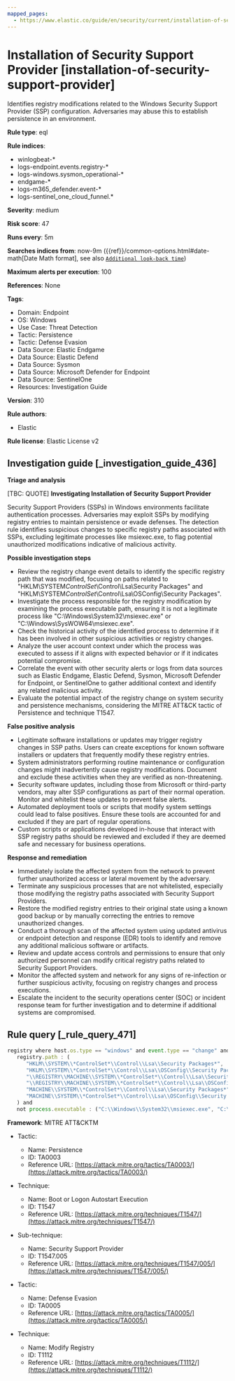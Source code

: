 ```yaml
---
mapped_pages:
  - https://www.elastic.co/guide/en/security/current/installation-of-security-support-provider.html
---
```


# Installation of Security Support Provider [installation-of-security-support-provider]

Identifies registry modifications related to the Windows Security Support Provider (SSP) configuration. Adversaries may abuse this to establish persistence in an environment.

**Rule type**: eql

**Rule indices**:

* winlogbeat-*
* logs-endpoint.events.registry-*
* logs-windows.sysmon_operational-*
* endgame-*
* logs-m365_defender.event-*
* logs-sentinel_one_cloud_funnel.*

**Severity**: medium

**Risk score**: 47

**Runs every**: 5m

**Searches indices from**: now-9m ({{ref}}/common-options.html#date-math[Date Math format], see also [`Additional look-back time`](docs-content://solutions/security/detect-and-alert/create-detection-rule.md#rule-schedule))

**Maximum alerts per execution**: 100

**References**: None

**Tags**:

* Domain: Endpoint
* OS: Windows
* Use Case: Threat Detection
* Tactic: Persistence
* Tactic: Defense Evasion
* Data Source: Elastic Endgame
* Data Source: Elastic Defend
* Data Source: Sysmon
* Data Source: Microsoft Defender for Endpoint
* Data Source: SentinelOne
* Resources: Investigation Guide

**Version**: 310

**Rule authors**:

* Elastic

**Rule license**: Elastic License v2

## Investigation guide [_investigation_guide_436]

**Triage and analysis**

[TBC: QUOTE]
**Investigating Installation of Security Support Provider**

Security Support Providers (SSPs) in Windows environments facilitate authentication processes. Adversaries may exploit SSPs by modifying registry entries to maintain persistence or evade defenses. The detection rule identifies suspicious changes to specific registry paths associated with SSPs, excluding legitimate processes like msiexec.exe, to flag potential unauthorized modifications indicative of malicious activity.

**Possible investigation steps**

* Review the registry change event details to identify the specific registry path that was modified, focusing on paths related to "HKLM\SYSTEM*ControlSet*\Control\Lsa\Security Packages" and "HKLM\SYSTEM*ControlSet*\Control\Lsa\OSConfig\Security Packages".
* Investigate the process responsible for the registry modification by examining the process executable path, ensuring it is not a legitimate process like "C:\Windows\System32\msiexec.exe" or "C:\Windows\SysWOW64\msiexec.exe".
* Check the historical activity of the identified process to determine if it has been involved in other suspicious activities or registry changes.
* Analyze the user account context under which the process was executed to assess if it aligns with expected behavior or if it indicates potential compromise.
* Correlate the event with other security alerts or logs from data sources such as Elastic Endgame, Elastic Defend, Sysmon, Microsoft Defender for Endpoint, or SentinelOne to gather additional context and identify any related malicious activity.
* Evaluate the potential impact of the registry change on system security and persistence mechanisms, considering the MITRE ATT&CK tactic of Persistence and technique T1547.

**False positive analysis**

* Legitimate software installations or updates may trigger registry changes in SSP paths. Users can create exceptions for known software installers or updaters that frequently modify these registry entries.
* System administrators performing routine maintenance or configuration changes might inadvertently cause registry modifications. Document and exclude these activities when they are verified as non-threatening.
* Security software updates, including those from Microsoft or third-party vendors, may alter SSP configurations as part of their normal operation. Monitor and whitelist these updates to prevent false alerts.
* Automated deployment tools or scripts that modify system settings could lead to false positives. Ensure these tools are accounted for and excluded if they are part of regular operations.
* Custom scripts or applications developed in-house that interact with SSP registry paths should be reviewed and excluded if they are deemed safe and necessary for business operations.

**Response and remediation**

* Immediately isolate the affected system from the network to prevent further unauthorized access or lateral movement by the adversary.
* Terminate any suspicious processes that are not whitelisted, especially those modifying the registry paths associated with Security Support Providers.
* Restore the modified registry entries to their original state using a known good backup or by manually correcting the entries to remove unauthorized changes.
* Conduct a thorough scan of the affected system using updated antivirus or endpoint detection and response (EDR) tools to identify and remove any additional malicious software or artifacts.
* Review and update access controls and permissions to ensure that only authorized personnel can modify critical registry paths related to Security Support Providers.
* Monitor the affected system and network for any signs of re-infection or further suspicious activity, focusing on registry changes and process executions.
* Escalate the incident to the security operations center (SOC) or incident response team for further investigation and to determine if additional systems are compromised.


## Rule query [_rule_query_471]

```js
registry where host.os.type == "windows" and event.type == "change" and
   registry.path : (
      "HKLM\\SYSTEM\\*ControlSet*\\Control\\Lsa\\Security Packages*",
      "HKLM\\SYSTEM\\*ControlSet*\\Control\\Lsa\\OSConfig\\Security Packages*",
      "\\REGISTRY\\MACHINE\\SYSTEM\\*ControlSet*\\Control\\Lsa\\Security Packages*",
      "\\REGISTRY\\MACHINE\\SYSTEM\\*ControlSet*\\Control\\Lsa\\OSConfig\\Security Packages*",
      "MACHINE\\SYSTEM\\*ControlSet*\\Control\\Lsa\\Security Packages*",
      "MACHINE\\SYSTEM\\*ControlSet*\\Control\\Lsa\\OSConfig\\Security Packages*"
   ) and
   not process.executable : ("C:\\Windows\\System32\\msiexec.exe", "C:\\Windows\\SysWOW64\\msiexec.exe")
```

**Framework**: MITRE ATT&CKTM

* Tactic:

    * Name: Persistence
    * ID: TA0003
    * Reference URL: [https://attack.mitre.org/tactics/TA0003/](https://attack.mitre.org/tactics/TA0003/)

* Technique:

    * Name: Boot or Logon Autostart Execution
    * ID: T1547
    * Reference URL: [https://attack.mitre.org/techniques/T1547/](https://attack.mitre.org/techniques/T1547/)

* Sub-technique:

    * Name: Security Support Provider
    * ID: T1547.005
    * Reference URL: [https://attack.mitre.org/techniques/T1547/005/](https://attack.mitre.org/techniques/T1547/005/)

* Tactic:

    * Name: Defense Evasion
    * ID: TA0005
    * Reference URL: [https://attack.mitre.org/tactics/TA0005/](https://attack.mitre.org/tactics/TA0005/)

* Technique:

    * Name: Modify Registry
    * ID: T1112
    * Reference URL: [https://attack.mitre.org/techniques/T1112/](https://attack.mitre.org/techniques/T1112/)



